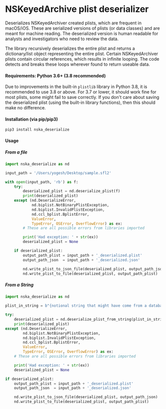 # NSKeyedArchive plist deserializer
Deserializes NSKeyedArchiver created plists, which are frequent in macOS/iOS. These are serialized versions of plists (or data classes) and are meant for machine reading. The deserialized version is human readable for analysts and investigators who need to review the data.

The library recursively deserializes the entire plist and returns a dictionary/list object representing the entire plist. Certain NSKeyedArchiver plists contain circular references, which results in infinite looping. The code detects and breaks these loops wherever found to return useable data.

#### Requirements: Python 3.6+ (3.8 recommended)
Due to improvements in the built-in `plistlib` library in Python 3.8, it is recommended to use 3.8 or above. For 3.7 or lower, it should work fine for most plists, some might fail to save correctly. If you don't care about saving the deserialized plist (using the built-in library functions), then this should make no difference.

#### Installation (via pip/pip3)
```
pip3 install nska_deserialize
```

#### Usage

##### From a file

```python
import nska_deserialize as nd

input_path = '/Users/yogesh/Desktop/sample.sfl2'

with open(input_path, 'rb') as f:
    try:
        deserialized_plist = nd.deserialize_plist(f)
        print(deserialized_plist)
    except (nd.DeserializeError, 
            nd.biplist.NotBinaryPlistException, 
            nd.biplist.InvalidPlistException,
            nd.ccl_bplist.BplistError, 
            ValueError, 
            TypeError, OSError, OverflowError) as ex:
        # These are all possible errors from libraries imported

        print('Had exception: ' + str(ex))
        deserialized_plist = None

    if deserialized_plist:
        output_path_plist = input_path + '_deserialized.plist'
        output_path_json  = input_path + '_deserialized.json'

        nd.write_plist_to_json_file(deserialized_plist, output_path_json)
        nd.write_plist_to_file(deserialized_plist, output_path_plist)
```

##### From a String

```python
import nska_deserialize as nd

plist_in_string = b"{notional string that might have come from a database}"

try:
    deserialized_plist = nd.deserialize_plist_from_string(plist_in_string)
    print(deserialized_plist)
except (nd.DeserializeError, 
        nd.biplist.NotBinaryPlistException, 
        nd.biplist.InvalidPlistException,
        nd.ccl_bplist.BplistError, 
        ValueError, 
        TypeError, OSError, OverflowError) as ex:
    # These are all possible errors from libraries imported

    print('Had exception: ' + str(ex))
    deserialized_plist = None

if deserialized_plist:
    output_path_plist = input_path + '_deserialized.plist'
    output_path_json  = input_path + '_deserialized.json'

    nd.write_plist_to_json_file(deserialized_plist, output_path_json)
    nd.write_plist_to_file(deserialized_plist, output_path_plist)
```
